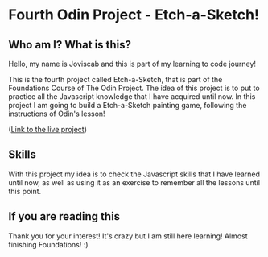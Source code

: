 # Fourth Odin Project - Etch-a-Sketch!

## Who am I? What is this?

Hello, my name is Joviscab and this is part of my learning to code journey!

This is the fourth project called Etch-a-Sketch, that is part of the Foundations Course of The Odin Project. The idea of this project is to put to practice all the Javascript knowledge that I have acquired until now. In this project I am going to build a Etch-a-Sketch painting game, following the instructions of Odin's lesson!

([Link to the live project](https://joviscab.github.io/etchasketch/))

## Skills

With this project my idea is to check the Javascript skills that I have learned until now, as well as using it as an exercise to remember all the lessons until this point.

## If you are reading this

Thank you for your interest! It's crazy but I am still here learning! Almost finishing Foundations! :)
